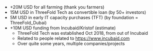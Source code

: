 - +20M USD for all farming (thank you farmers)
- 15M USD in ThreeFold Tech as convertible loan (by 50+ investors)
- 5M USD in early IT capacity purchases (TFT)  (by foundation = ThreeFold_Dubai)
- +10M USD funding from Incubaid/Kristof (estimate)
  - ThreeFold Tech was established Oct 2018, from out of Incubaid
  - Related to people related to https://www.incubaid.com
  - Over quite some years, multiple companies/projects
